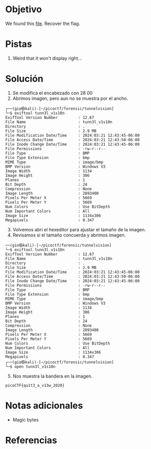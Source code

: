 # Objetivo
We found this [file](https://mercury.picoctf.net/static/21c07c9dd20cd9f2459a0ae75d99af6e/tunn3l_v1s10n). Recover the flag.
# Pistas
1. Weird that it won't display right...
# Solución
1. Se modifica el encabezado con 28 00
2. Abrimos imagen, pero aun no se muestra por el ancho.
```
┌──(gio㉿kali)-[~/picoctf/forensic/tunnelvision]
└─$ exiftool tunn3l_v1s10n  
ExifTool Version Number         : 12.67
File Name                       : tunn3l_v1s10n
Directory                       : .
File Size                       : 2.9 MB
File Modification Date/Time     : 2024:03:21 12:43:45-06:00
File Access Date/Time           : 2024:03:21 12:43:50-06:00
File Inode Change Date/Time     : 2024:03:21 12:43:45-06:00
File Permissions                : -rw-r--r--
File Type                       : BMP
File Type Extension             : bmp
MIME Type                       : image/bmp
BMP Version                     : Windows V3
Image Width                     : 1134
Image Height                    : 306
Planes                          : 1
Bit Depth                       : 24
Compression                     : None
Image Length                    : 2893400
Pixels Per Meter X              : 5669
Pixels Per Meter Y              : 5669
Num Colors                      : Use BitDepth
Num Important Colors            : All
Image Size                      : 1134x306
Megapixels                      : 0.347
```
3. Volvemos abri el hexeditor para ajustar el tamaño de la imagen.
4. Revisamos si el tamaño concuerda y abrimos imagen.
```
──(gio㉿kali)-[~/picoctf/forensic/tunnelvision]
└─$ exiftool tunn3l_v1s10n  
ExifTool Version Number         : 12.67
File Name                       : tunn3l_v1s10n
Directory                       : .
File Size                       : 2.9 MB
File Modification Date/Time     : 2024:03:21 12:43:45-06:00
File Access Date/Time           : 2024:03:21 12:43:50-06:00
File Inode Change Date/Time     : 2024:03:21 12:43:45-06:00
File Permissions                : -rw-r--r--
File Type                       : BMP
File Type Extension             : bmp
MIME Type                       : image/bmp
BMP Version                     : Windows V3
Image Width                     : 1134
Image Height                    : 306
Planes                          : 1
Bit Depth                       : 24
Compression                     : None
Image Length                    : 2893400
Pixels Per Meter X              : 5669
Pixels Per Meter Y              : 5669
Num Colors                      : Use BitDepth
Num Important Colors            : All
Image Size                      : 1134x306
Megapixels                      : 0.347
┌──(gio㉿kali)-[~/picoctf/forensic/tunnelvision]
└─$ open tunn3l_v1s10n  
```
5. Nos muestra la bandera en la imagen.
```
picoCTF{qu1t3_a_v13w_2020}
```
# Notas adicionales
- Magic bytes
# Referencias